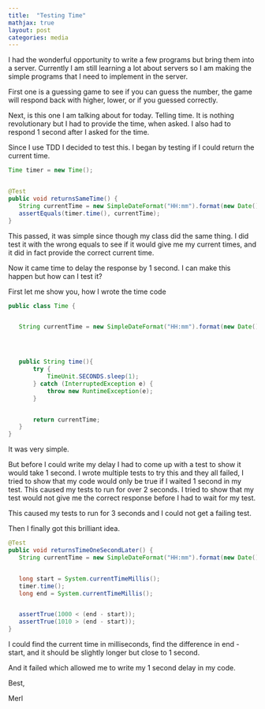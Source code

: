 ```yaml
---
title:  "Testing Time"
mathjax: true
layout: post
categories: media
---
```



I had the wonderful opportunity to write a few programs but bring them into a server. Currently I am still learning a lot about servers so I am making the simple programs that I need to implement in the server. 

First one is a guessing game to see if you can guess the number, the game will respond back with higher, lower, or if you guessed correctly.

Next, is this one I am talking about for today. Telling time. It is nothing revolutionary but I had to provide the time, when asked. I also had to respond 1 second after I asked for the time.

Since I use TDD I decided to test this. I began by testing if I could return the current time.

```java
Time timer = new Time();


@Test
public void returnsSameTime() {
   String currentTime = new SimpleDateFormat("HH:mm").format(new Date());
   assertEquals(timer.time(), currentTime);
}
```
This passed, it was simple since though my class did the same thing. I did test it with the wrong equals to see if it would give me my current times, and it did in fact provide the correct current time.

Now it came time to delay the response by 1 second. I can make this happen but how can I test it?

First let me show you, how I wrote the time code

```java
public class Time {


   String currentTime = new SimpleDateFormat("HH:mm").format(new Date());




   public String time(){
       try {
           TimeUnit.SECONDS.sleep(1);
       } catch (InterruptedException e) {
           throw new RuntimeException(e);
       }


       return currentTime;
   }
}

```
It was very simple.

But before I could write my delay I had to come up with a test to show it would take 1 second. I wrote multiple tests to try this and they all failed, I tried to show that my code would only be true if I waited 1 second in my test. This caused my tests to run for over 2 seconds. I tried to show that my test would not give me the correct response before I had to wait for my test.

This caused my tests to run for 3 seconds and I could not get a failing test.

Then I finally got this brilliant idea.

```java
@Test
public void returnsTimeOneSecondLater() {
   String currentTime = new SimpleDateFormat("HH:mm").format(new Date());


   long start = System.currentTimeMillis();
   timer.time();
   long end = System.currentTimeMillis();


   assertTrue(1000 < (end - start));
   assertTrue(1010 > (end - start));
}

```

I could find the current time in milliseconds, find the difference in end - start, and it should be slightly longer but close to 1 second.

And it failed which allowed me to write my 1 second delay in my code.

Best,

Merl
